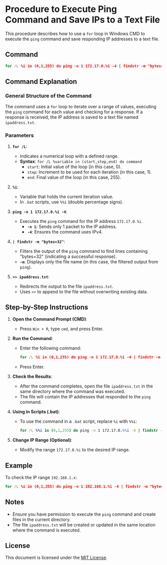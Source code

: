# Procedure to Execute Ping Command and Save IPs to a Text File

This procedure describes how to use a `for` loop in Windows CMD to execute the `ping` command and save responding IP addresses to a text file.

## Command
```cmd
for /L %i in (0,1,255) do ping -n 1 172.17.0.%i -4 | findstr -m "bytes=32" >> ipaddress.txt
```

## Command Explanation

### General Structure of the Command
The command uses a `for` loop to iterate over a range of values, executing the `ping` command for each value and checking for a response. If a response is received, the IP address is saved to a text file named `ipaddress.txt`.

### Parameters
1. **`for /L`**:
   - Indicates a numerical loop with a defined range.
   - **Syntax**: `for /L %variable in (start,step,end) do command`
     - `start`: Initial value of the loop (in this case, 0).
     - `step`: Increment to be used for each iteration (in this case, 1).
     - `end`: Final value of the loop (in this case, 255).

2. **`%i`**:
   - Variable that holds the current iteration value.
   - In `.bat` scripts, use `%%i` (double percentage signs).

3. **`ping -n 1 172.17.0.%i -4`**:
   - Executes the `ping` command for the IP address `172.17.0.%i`.
     - **`-n 1`**: Sends only 1 packet to the IP address.
     - **`-4`**: Ensures the command uses IPv4.

4. **`| findstr -m "bytes=32"`**:
   - Filters the output of the `ping` command to find lines containing "bytes=32" (indicating a successful response).
   - **`-m`**: Displays only the file name (in this case, the filtered output from `ping`).

5. **`>> ipaddress.txt`**:
   - Redirects the output to the file `ipaddress.txt`.
   - Uses `>>` to append to the file without overwriting existing data.

## Step-by-Step Instructions

1. **Open the Command Prompt (CMD)**:
   - Press `Win + R`, type `cmd`, and press Enter.

2. **Run the Command**:
   - Enter the following command:
     ```cmd
     for /L %i in (0,1,255) do ping -n 1 172.17.0.%i -4 | findstr -m "bytes=32" >> ipaddress.txt
     ```
   - Press Enter.

3. **Check the Results**:
   - After the command completes, open the file `ipaddress.txt` in the same directory where the command was executed.
   - The file will contain the IP addresses that responded to the `ping` command.

4. **Using in Scripts (.bat)**:
   - To use the command in a `.bat` script, replace `%i` with `%%i`:
     ```cmd
     for /L %%i in (0,1,255) do ping -n 1 172.17.0.%%i -4 | findstr -m "bytes=32" >> ipaddress.txt
     ```

5. **Change IP Range (Optional)**:
   - Modify the range `172.17.0.%i` to the desired IP range.

## Example
To check the IP range `192.168.1.x`:
```cmd
for /L %i in (0,1,255) do ping -n 1 192.168.1.%i -4 | findstr -m "bytes=32" >> ipaddress.txt
```

## Notes
- Ensure you have permission to execute the `ping` command and create files in the current directory.
- The file `ipaddress.txt` will be created or updated in the same location where the command is executed.

## License
This document is licensed under the [MIT License](LICENSE).


